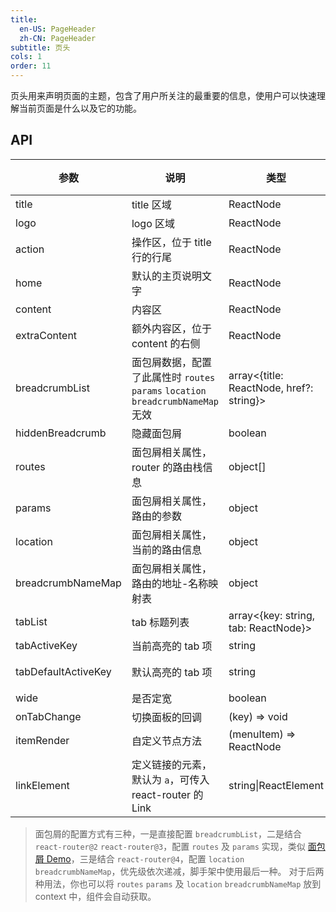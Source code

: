 ```yaml
---
title:
  en-US: PageHeader
  zh-CN: PageHeader
subtitle: 页头
cols: 1
order: 11
---
```


页头用来声明页面的主题，包含了用户所关注的最重要的信息，使用户可以快速理解当前页面是什么以及它的功能。

## API

| 参数 | 说明 | 类型 | 默认值 |
| --- | --- | --- | --- |
| title | title 区域 | ReactNode | - |
| logo | logo 区域 | ReactNode | - |
| action | 操作区，位于 title 行的行尾 | ReactNode | - |
| home | 默认的主页说明文字 | ReactNode | - |
| content | 内容区 | ReactNode | - |
| extraContent | 额外内容区，位于 content 的右侧 | ReactNode | - |
| breadcrumbList | 面包屑数据，配置了此属性时 `routes` `params` `location` `breadcrumbNameMap` 无效 | array<{title: ReactNode, href?: string}> | - |
| hiddenBreadcrumb | 隐藏面包屑 | boolean | false |
| routes | 面包屑相关属性，router 的路由栈信息 | object[] | - |
| params | 面包屑相关属性，路由的参数 | object | - |
| location | 面包屑相关属性，当前的路由信息 | object | - |
| breadcrumbNameMap | 面包屑相关属性，路由的地址-名称映射表 | object | - |
| tabList | tab 标题列表 | array<{key: string, tab: ReactNode}> | - |
| tabActiveKey | 当前高亮的 tab 项 | string | - |
| tabDefaultActiveKey | 默认高亮的 tab 项 | string | 第一项 |
| wide | 是否定宽 | boolean | false |
| onTabChange | 切换面板的回调 | (key) => void | - |
| itemRender | 自定义节点方法 | (menuItem) => ReactNode | - |
| linkElement | 定义链接的元素，默认为 `a`，可传入 react-router 的 Link | string\|ReactElement | - |

> 面包屑的配置方式有三种，一是直接配置 `breadcrumbList`，二是结合 `react-router@2` `react-router@3`，配置 `routes` 及 `params` 实现，类似 [面包屑 Demo](https://ant.design/components/breadcrumb-cn/#components-breadcrumb-demo-router)，三是结合 `react-router@4`，配置 `location` `breadcrumbNameMap`，优先级依次递减，脚手架中使用最后一种。 对于后两种用法，你也可以将 `routes` `params` 及 `location` `breadcrumbNameMap` 放到 context 中，组件会自动获取。
